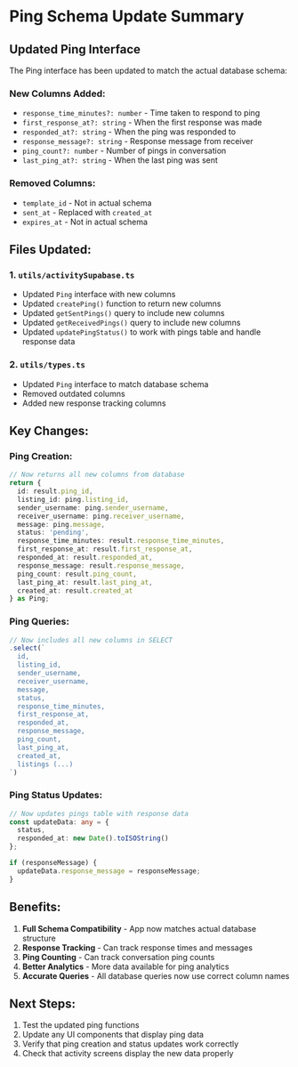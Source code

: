 # Ping Schema Update Summary

## Updated Ping Interface

The Ping interface has been updated to match the actual database schema:

### New Columns Added:
- `response_time_minutes?: number` - Time taken to respond to ping
- `first_response_at?: string` - When the first response was made
- `responded_at?: string` - When the ping was responded to
- `response_message?: string` - Response message from receiver
- `ping_count?: number` - Number of pings in conversation
- `last_ping_at?: string` - When the last ping was sent

### Removed Columns:
- `template_id` - Not in actual schema
- `sent_at` - Replaced with `created_at`
- `expires_at` - Not in actual schema

## Files Updated:

### 1. `utils/activitySupabase.ts`
- Updated `Ping` interface with new columns
- Updated `createPing()` function to return new columns
- Updated `getSentPings()` query to include new columns
- Updated `getReceivedPings()` query to include new columns
- Updated `updatePingStatus()` to work with pings table and handle response data

### 2. `utils/types.ts`
- Updated `Ping` interface to match database schema
- Removed outdated columns
- Added new response tracking columns

## Key Changes:

### Ping Creation:
```typescript
// Now returns all new columns from database
return {
  id: result.ping_id,
  listing_id: ping.listing_id,
  sender_username: ping.sender_username,
  receiver_username: ping.receiver_username,
  message: ping.message,
  status: 'pending',
  response_time_minutes: result.response_time_minutes,
  first_response_at: result.first_response_at,
  responded_at: result.responded_at,
  response_message: result.response_message,
  ping_count: result.ping_count,
  last_ping_at: result.last_ping_at,
  created_at: result.created_at
} as Ping;
```

### Ping Queries:
```typescript
// Now includes all new columns in SELECT
.select(`
  id,
  listing_id,
  sender_username,
  receiver_username,
  message,
  status,
  response_time_minutes,
  first_response_at,
  responded_at,
  response_message,
  ping_count,
  last_ping_at,
  created_at,
  listings (...)
`)
```

### Ping Status Updates:
```typescript
// Now updates pings table with response data
const updateData: any = { 
  status,
  responded_at: new Date().toISOString()
};

if (responseMessage) {
  updateData.response_message = responseMessage;
}
```

## Benefits:

1. **Full Schema Compatibility** - App now matches actual database structure
2. **Response Tracking** - Can track response times and messages
3. **Ping Counting** - Can track conversation ping counts
4. **Better Analytics** - More data available for ping analytics
5. **Accurate Queries** - All database queries now use correct column names

## Next Steps:

1. Test the updated ping functions
2. Update any UI components that display ping data
3. Verify that ping creation and status updates work correctly
4. Check that activity screens display the new data properly
